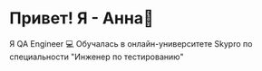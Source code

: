 # Привет! Я - Анна👋
Я QA Engineer
💻 Обучалась в онлайн-университете Skypro по специальности "Инженер по тестированию"
